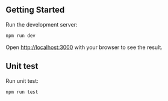 ## Getting Started
Run the development server:

```bash
npm run dev
```

Open [http://localhost:3000](http://localhost:3000) with your browser to see the result.

## Unit test
Run unit test:

```bash
npm run test
```


